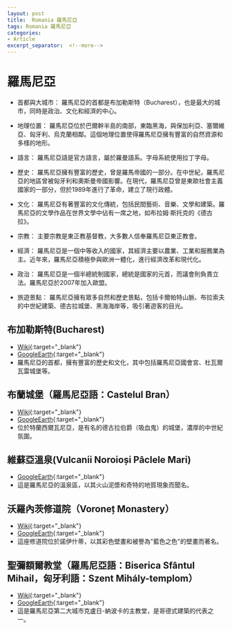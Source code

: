 ```yaml
---
layout: post
title:  Romania 羅馬尼亞
tags: Romania 羅馬尼亞 
categories:
- Article
excerpt_separator:  <!--more-->
---
```

# 羅馬尼亞
- 首都與大城市： 羅馬尼亞的首都是布加勒斯特（Bucharest），也是最大的城市，同時是政治、文化和經濟的中心。

- 地理位置： 羅馬尼亞位於巴爾幹半島的南部，東臨黑海，與保加利亞、塞爾維亞、匈牙利、烏克蘭相鄰。這個地理位置使得羅馬尼亞擁有豐富的自然資源和多樣的地形。

- 語言： 羅馬尼亞語是官方語言，屬於羅曼語系。字母系統使用拉丁字母。

- 歷史： 羅馬尼亞擁有豐富的歷史，曾是羅馬帝國的一部分。在中世紀，羅馬尼亞的地區曾被匈牙利和奧斯曼帝國影響。在現代，羅馬尼亞曾是東歐社會主義國家的一部分，但於1989年進行了革命，建立了現行政體。

- 文化： 羅馬尼亞有著豐富的文化傳統，包括民間藝術、音樂、文學和建築。羅馬尼亞的文學作品在世界文學中佔有一席之地，如布拉姆·斯托克的《德古拉》。

- 宗教： 主要宗教是東正教基督教，大多數人信奉羅馬尼亞東正教會。

- 經濟： 羅馬尼亞是一個中等收入的國家，其經濟主要以農業、工業和服務業為主。近年來，羅馬尼亞積極參與歐洲一體化，進行經濟改革和現代化。

- 政治： 羅馬尼亞是一個半總統制國家，總統是國家的元首，而議會則負責立法。羅馬尼亞於2007年加入歐盟。

- 旅遊景點： 羅馬尼亞擁有眾多自然和歷史景點，包括卡爾帕特山脈、布拉索夫的中世紀建築、德古拉城堡、黑海海岸等，吸引著遊客的目光。

## 布加勒斯特(Bucharest)
- [Wiki](https://zh.wikipedia.org/w/index.php?search=Bucharest "Wiki"){:target="_blank"} 
- [GoogleEarth](https://earth.google.com/web/search/Bucharest/@44.39723942,26.09463618,84.85446766a,35180.55789383d,34.99997252y,0.55667624h,13.74304003t,-0r/ "GoogleEarth"){:target="_blank"} 
- 羅馬尼亞的首都，擁有豐富的歷史和文化，其中包括羅馬尼亞國會宮、杜瓦爾瓦雷城堡等。

## 布蘭城堡（羅馬尼亞語：Castelul Bran）
- [Wiki](https://zh.wikipedia.org/zh-tw/%E5%B8%83%E5%85%B0%E5%9F%8E%E5%A0%A1 "Wiki"){:target="_blank"} 
- [GoogleEarth](https://earth.google.com/web/search/Draculas+Castle,+Bran+Castle/@45.51524881,25.36730781,777.15112646a,799.46586182d,35y,2.32963334h,50.76203165t,-0r/ "GoogleEarth"){:target="_blank"} 
- 位於特蘭西爾瓦尼亞，是有名的德古拉伯爵（吸血鬼）的城堡，濃厚的中世紀氛圍。

## 維蘇亞溫泉(Vulcanii Noroioși Pâclele Mari)
- [GoogleEarth](https://earth.google.com/web/search/Vulcanii+Noroio%c8%99i+P%c3%a2clele+Mari,+P%c3%a2clele,+%e7%be%85%e9%a6%ac%e5%b0%bc%e4%ba%9e/@45.35973393,26.71587427,346.74712656a,2011.23544276d,34.99999958y,-0h,0t,0r/ "GoogleEarth"){:target="_blank"} 
- 這是羅馬尼亞的溫泉區，以其火山泥漿和奇特的地質現象而聞名。


## 沃羅內茨修道院（Voroneț Monastery）
- [Wiki](https://zh.wikipedia.org/zh-tw/%E6%B2%83%E7%BE%85%E5%85%A7%E8%8C%A8%E4%BF%AE%E9%81%93%E9%99%A2 "Wiki"){:target="_blank"} 
- [GoogleEarth](https://earth.google.com/web/search/Vorone%c8%9b+Monastery/@47.51708495,25.86416578,525.70563403a,495.67359037d,34.99999952y,1.18269874h,39.34413431t,-0r/ "GoogleEarth"){:target="_blank"} 
- 這座修道院位於諾伊什蒂，以其彩色壁畫和被譽為"藍色之色"的壁畫而著名。

## 聖彌額爾教堂（羅馬尼亞語：Biserica Sfântul Mihail，匈牙利語：Szent Mihály-templom）
- [Wiki](https://zh.wikipedia.org/wiki/%E8%81%96%E5%BD%8C%E9%A1%8D%E7%88%BE%E6%95%99%E5%A0%82_(%E5%85%8B%E9%AD%AF%E6%97%A5) "Wiki"){:target="_blank"} 
- [GoogleEarth](https://earth.google.com/web/search/St.+Michaels+Church,+Cluj-Napoca/@46.7696861,23.58970271,344.76959787a,781.36860682d,34.99999957y,0.13402629h,57.45568285t,0r/ "GoogleEarth"){:target="_blank"} 
- 這是羅馬尼亞第二大城市克盧日-納波卡的主教堂，是哥德式建築的代表之一。


